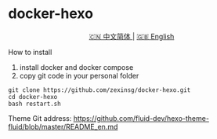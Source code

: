 # docker-hexo
<p align="center"> <a title="中文简体" href="README.md">🇨🇳 中文简体  </a>|  <a title="English" href="README_en.md">🇬🇧 English</a></p>

How to install
1. install docker and docker compose
2. copy git code in your personal folder 

```
git clone https://github.com/zexinsg/docker-hexo.git
cd docker-hexo
bash restart.sh
```

Theme Git address: https://github.com/fluid-dev/hexo-theme-fluid/blob/master/README_en.md 
